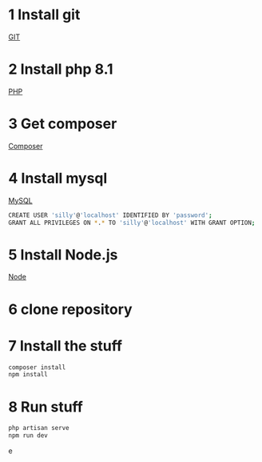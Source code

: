 # 1 Install git
[GIT](https://git-scm.com/)

# 2 Install php 8.1
[PHP](https://www.geeksforgeeks.org/how-to-install-php-in-windows-10/)

# 3 Get composer
[Composer](https://getcomposer.org/download/)

# 4 Install mysql
[MySQL](https://dev.mysql.com/downloads/mysql/)

```bash
CREATE USER 'silly'@'localhost' IDENTIFIED BY 'password';
GRANT ALL PRIVILEGES ON *.* TO 'silly'@'localhost' WITH GRANT OPTION;
```

# 5 Install Node.js
[Node](https://nodejs.org/en/download)

# 6 clone repository

# 7 Install the stuff
```bash
composer install
npm install
```

# 8 Run stuff
```bash
php artisan serve
npm run dev
```

e